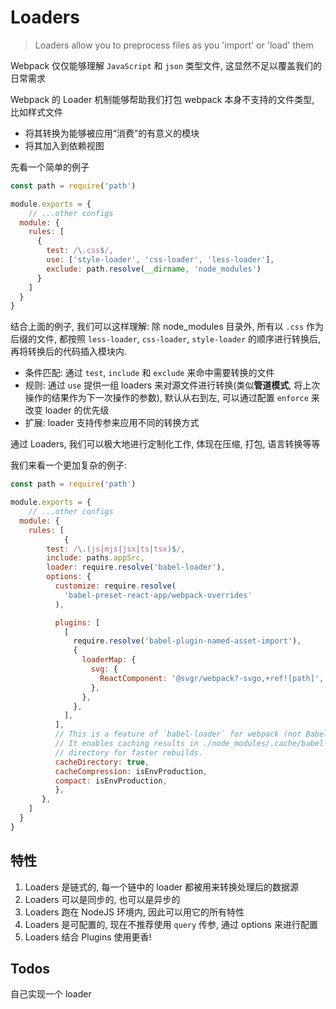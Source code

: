 # Loaders

> Loaders allow you to preprocess files as you 'import' or 'load' them


Webpack 仅仅能够理解 `JavaScript` 和 `json` 类型文件, 这显然不足以覆盖我们的日常需求

Webpack 的 Loader 机制能够帮助我们打包 webpack 本身不支持的文件类型, 比如样式文件

- 将其转换为能够被应用“消费”的有意义的模块
- 将其加入到依赖视图

先看一个简单的例子

```javascript
const path = require('path')

module.exports = {
	// ...other configs
  module: {
    rules: [
      {
        test: /\.css$/,
        use: ['style-loader', 'css-loader', 'less-loader'],
        exclude: path.resolve(__dirname, 'node_modules')
      }
    ]
  }
}
```

结合上面的例子, 我们可以这样理解: 除 node_modules 目录外, 所有以 `.css` 作为后缀的文件, 都按照 `less-loader`, `css-loader`, `style-loader` 的顺序进行转换后, 再将转换后的代码插入模块内.

-  条件匹配: 通过 `test`, `include` 和 `exclude` 来命中需要转换的文件
- 规则: 通过 `use` 提供一组 loaders 来对源文件进行转换(类似**管道模式**, 将上次操作的结果作为下一次操作的参数), 默认从右到左, 可以通过配置 `enforce` 来改变 loader 的优先级
- 扩展: loader 支持传参来应用不同的转换方式

通过 Loaders, 我们可以极大地进行定制化工作, 体现在压缩, 打包, 语言转换等等

我们来看一个更加复杂的例子:

```javascript
const path = require('path')

module.exports = {
	// ...other configs
  module: {
    rules: [
			{
        test: /\.(js|mjs|jsx|ts|tsx)$/,
        include: paths.appSrc,
        loader: require.resolve('babel-loader'),
        options: {
          customize: require.resolve(
            'babel-preset-react-app/webpack-overrides'
          ),

          plugins: [
            [
              require.resolve('babel-plugin-named-asset-import'),
              {
                loaderMap: {
                  svg: {
                    ReactComponent: '@svgr/webpack?-svgo,+ref![path]',
                  },
                },
              },
            ],
          ],
          // This is a feature of `babel-loader` for webpack (not Babel itself).
          // It enables caching results in ./node_modules/.cache/babel-loader/
          // directory for faster rebuilds.
          cacheDirectory: true,
          cacheCompression: isEnvProduction,
          compact: isEnvProduction,
          },
       },
    ]
  }
}
```







## 特性

1. Loaders 是链式的, 每一个链中的 loader 都被用来转换处理后的数据源
2. Loaders 可以是同步的, 也可以是异步的
3. Loaders 跑在 NodeJS 环境内, 因此可以用它的所有特性
4. Loaders 是可配置的, 现在不推荐使用 `query` 传参, 通过 options 来进行配置
5. Loaders 结合 Plugins 使用更香!



## Todos

自己实现一个 loader